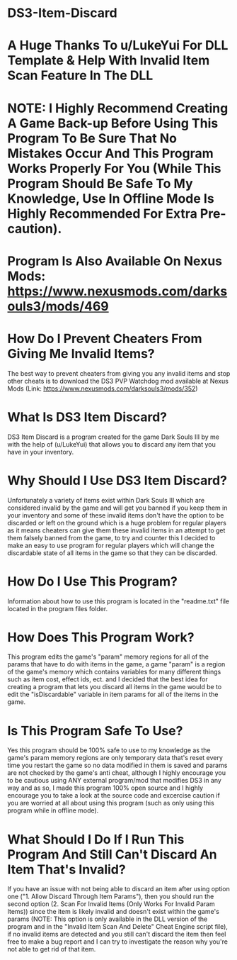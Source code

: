 # DS3-Item-Discard
# A Huge Thanks To u/LukeYui For DLL Template & Help With Invalid Item Scan Feature In The DLL

# NOTE: I Highly Recommend Creating A Game Back-up Before Using This Program To Be Sure That No Mistakes Occur And This Program Works Properly For You (While This Program Should Be Safe To My Knowledge, Use In Offline Mode Is Highly Recommended For Extra Pre-caution).

# Program Is Also Available On Nexus Mods: https://www.nexusmods.com/darksouls3/mods/469

# How Do I Prevent Cheaters From Giving Me Invalid Items?
The best way to prevent cheaters from giving you any invalid items and stop other cheats is to download the DS3 PVP Watchdog mod available at Nexus Mods (Link: https://www.nexusmods.com/darksouls3/mods/352)

# What Is DS3 Item Discard?
DS3 Item Discard is a program created for the game Dark Souls III by me with the help of (u/LukeYui) that allows you to discard any item that you have in your inventory.

# Why Should I Use DS3 Item Discard?
Unfortunately a variety of items exist within Dark Souls III which are considered invalid by the game and will get you banned if you keep them in your inventory and some of these invalid items don't have the option to be discarded or left on the ground which is a huge problem for regular players as it means cheaters can give them these invalid items in an attempt to get them falsely banned from the game, to try and counter this I decided to make an easy to use program for regular players which will change the discardable state of all items in the game so that they can be discarded.

# How Do I Use This Program?
Information about how to use this program is located in the "readme.txt" file located in the program files folder.

# How Does This Program Work?
This program edits the game's "param" memory regions for all of the params that have to do with items in the game, a game "param" is a region of the game's memory which contains variables for many different things such as item cost, effect ids, ect. and I decided that the best idea for creating a program that lets you discard all items in the game would be to edit the "isDiscardable" variable in item params for all of the items in the game.

# Is This Program Safe To Use?
Yes this program should be 100% safe to use to my knowledge as the game's param memory regions are only temporary data that's reset every time you restart the game so no data modified in them is saved and params are not checked by the game's anti cheat, although I highly encourage you to be cautious using ANY external program/mod that modifies DS3 in any way and as so, I made this program 100% open source and I highly encourage you to take a look at the source code and excercise caution if you are worried at all about using this program (such as only using this program while in offline mode).

# What Should I Do If I Run This Program And Still Can't Discard An Item That's Invalid?
If you have an issue with not being able to discard an item after using option one ("1. Allow Discard Through Item Params"), then you should run the second option (2. Scan For Invalid Items (Only Works For Invalid Param Items)) since the item is likely invalid and doesn't exist within the game's params (NOTE: This option is only available in the DLL version of the program and in the "Invalid Item Scan And Delete" Cheat Engine script file), if no invalid items are detected and you still can't discard the item then feel free to make a bug report and I can try to investigate the reason why you're not able to get rid of that item.
